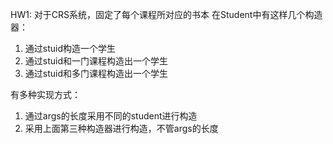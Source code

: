 HW1:
对于CRS系统，固定了每个课程所对应的书本
在Student中有这样几个构造器：
1. 通过stuid构造一个学生
2. 通过stuid和一门课程构造出一个学生
3. 通过stuid和多门课程构造出一个学生

有多种实现方式：

1. 通过args的长度采用不同的student进行构造
2. 采用上面第三种构造器进行构造，不管args的长度